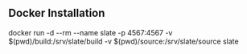 
Docker Installation
------------
docker run -d --rm --name slate -p 4567:4567 -v $(pwd)/build:/srv/slate/build -v $(pwd)/source:/srv/slate/source slate
